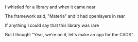 I whistled for a library and when it came near

The framework said, "Materia" and it had openlayers in rear 

If anything I could say that this library was rare

But I thought "Year, we're on it, let's make an app for the CADS"
